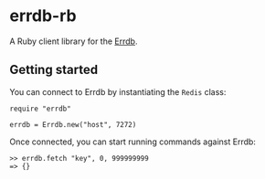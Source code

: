 # errdb-rb

A Ruby client library for the [Errdb](http://github.com/erylee/errdb).

## Getting started

You can connect to Errdb by instantiating the `Redis` class:

    require "errdb"

    errdb = Errdb.new("host", 7272)

Once connected, you can start running commands against Errdb:

    >> errdb.fetch "key", 0, 999999999
    => {}

